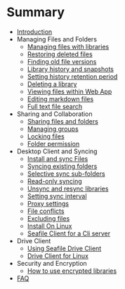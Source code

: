 # Summary

* [Introduction](README.md)
* Managing Files and Folders
   * [Managing files with libraries](file_folder_managing/libraries_managing.md)
   * [Restoring deleted files](file_folder_managing/restoring_deleted_files.md)
   * [Finding old file versions](file_folder_managing/finding_older_version_files.md)
   * [Library history and snapshots](file_folder_managing/library_history_and_snapshots.md)
   * [Setting history retention period](file_folder_managing/setting_library_history.md)
   * [Deleting a library](file_folder_managing/deleting_a_library.md)
   * [Viewing files within Web App](file_folder_managing/viewing_files_within_web_app.md)
   * [Editing markdown files](file_folder_managing/editing_markdown_files.md)
   * [Full text file search](file_folder_managing/full-text_file_search.md)
* Sharing and Collaboration
   * [Sharing files and folders](sharing_collaboration/sharing_files_and_folders.md)
   * [Managing groups](sharing_collaboration/groups_managing.md)
   * [Locking files](sharing_collaboration/file_locking.md)
   * [Folder permission](sharing_collaboration/folder_permission.md)
* Desktop Client and Syncing
   * [Install and sync Files](syncing_client/install_sync.md)
   * [Syncing existing folders](syncing_client/syncing_existing_folders.md)
   * [Selective sync sub-folders](syncing_client/selective_sync_sub-folders.md)
   * [Read-only syncing](syncing_client/read-only_syncing.md)
   * [Unsync and resync libraries](syncing_client/unsync_and_resync_library.md)
   * [Setting sync interval](syncing_client/setting_sync_interval.md)
   * [Proxy settings](syncing_client/proxy_settings.md)
   * [File conflicts](syncing_client/file_conflicts.md)
   * [Excluding files](syncing_client/excluding_files.md)
   * [Install On Linux](syncing_client/install_linux_client.md)
   * [Seafile Client for a Cli server](syncing_client/linux-cli.md)
* Drive Client
   * [Using Seafile Drive Client](drive_client/using_drive_client.md)
   * [Drive Client for Linux](drive_client/drive_client_for_linux.md)
* Security and Encryption
   * [How to use encrypted libraries](security_and_encryption/use_encrypted_libraries.md)
* [FAQ](faq.md)
